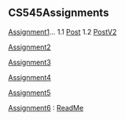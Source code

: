 ## CS545Assignments
[Assignment1](https://github.com/Luwamcyber/CS545Assignments/tree/main/Assignment1)... 1.1 [Post](https://github.com/Luwamcyber/CS545Assignments/tree/main/Assignment1/Post) 1.2 [PostV2](https://github.com/Luwamcyber/CS545Assignments/tree/main/Assignment1/PostV2)


[Assignment2](https://github.com/Luwamcyber/CS545Assignments/tree/main/Assignment2)

[Assignment3](https://github.com/Luwamcyber/CS545Assignments/tree/main/assignment3)

[Assignment4](https://github.com/Luwamcyber/CS545Assignments/tree/main/Assignment4)

[Assignment5]()

[Assignment6](https://github.com/Luwamcyber/CS545Assignments/tree/main/Assignment6) :  [ReadMe](https://github.com/Luwamcyber/CS545Assignments/blob/main/Assignment6/README.md)
